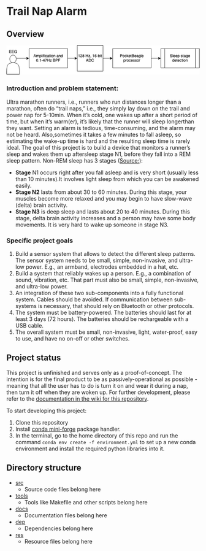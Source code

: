 # Trail Nap Alarm
## Overview
![Abstract block diagram](res/figures/docFigs/device_abstract.png)
### Introduction and problem statement:
Ultra marathon runners, i.e., runners who run distances longer than a marathon, often do “trail naps,” i.e., they simply lay down on the trail and power nap for 5-10min. When it’s cold, one wakes up after a short period of time, but when it’s warm(er), it’s likely that the runner will sleep longerthan they want. Setting an alarm is tedious, time-consuming, and the alarm may not be heard. Also,sometimes it takes a few minutes to fall asleep, so estimating the wake-up time is hard and the resulting sleep time is rarely ideal.
The goal of this project is to build a device that monitors a runner’s sleep and wakes them up aftersleep stage N1, before they fall into a REM sleep pattern. Non-REM sleep has 3 stages ([Source:](https://www.uofmhealth.org/health-library/hw48331)):
* **Stage** N1 occurs right after you fall asleep and is very short (usually less than 10 minutes).It involves light sleep from which you can be awakened easily.
* **Stage N2** lasts from about 30 to 60 minutes. During this stage, your muscles become more relaxed and you may begin to have slow-wave (delta) brain activity.
* **Stage N3** is deep sleep and lasts about 20 to 40 minutes. During this stage, delta brain activity increases and a person may have some body movements. It is very hard to wake up someone in stage N3.

### Specific project goals
1. Build a sensor system that allows to detect the different sleep patterns. The sensor system needs to be small, simple, non-invasive, and ultra-low power. E.g., an armband, electrodes embedded in a hat, etc.
2. Build a system that reliably wakes up a person. E.g., a combination of sound, vibration, etc. That part must also be small, simple, non-invasive, and ultra-low power.
3. An integration of these two sub-components into a fully functional system. Cables should be avoided. If communication between sub-systems is necessary, that should rely on Bluetooth or other protocols.
4. The system must be battery-powered. The batteries should last for at least 3 days (72 hours). The batteries should be rechargeable with a USB cable.
5. The overall system must be small, non-invasive, light, water-proof, easy to use, and have no on-off or other switches.

## Project status
This project is unfinished and serves only as a proof-of-concept. The intention is for the final product to be as passively-operational as possible - meaning that all the user has to do is turn it on and wear it during a nap, then turn it off when they are woken up. For further development, please refer to the [documentation in the wiki for this repository](https://github.com/cteusche/TrailNapAlarm/wiki).

To start developing this project:
1. Clone this repository
2. Install [conda mini-forge](https://github.com/conda-forge/miniforge) package handler.
3. In the terminal, go to the home directory of this repo and run the command `conda env create -f environment.yml` to set up a new conda environment and install the required python libraries into it.

## Directory structure
* [src]()
    * Source code files belong here
* [tools]()
    * Tools like Makefile and other scripts belong here
* [docs]()
    * Documentation files belong here
* [dep]()
    * Dependencies belong here
* [res]()
    * Resource files belong here

